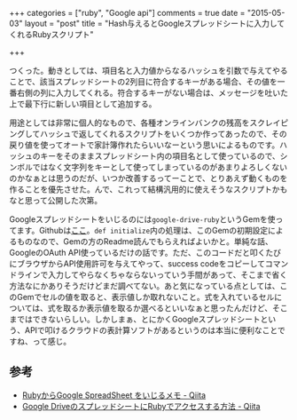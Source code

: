 +++
categories = ["ruby", "Google api"]
comments = true
date = "2015-05-03"
layout = "post"
title = "Hash与えるとGoogleスプレッドシートに入力してくれるRubyスクリプト"

+++

<script src="https://gist.github.com/chroju/7b9d422732f1a0ddd45e.js"></script>

つくった。動きとしては、項目名と入力値からなるハッシュを引数で与えてやることで、該当スプレッドシートの2列目に符合するキーがある場合、その値を一番右側の列に入力してくれる。符合するキーがない場合は、メッセージを吐いた上で最下行に新しい項目として追加する。

用途としては非常に個人的なもので、各種オンラインバンクの残高をスクレイピングしてハッシュで返してくれるスクリプトをいくつか作ってあったので、その戻り値を使ってオートで家計簿作れたらいいなーという思いによるものです。ハッシュのキーをそのままスプレッドシート内の項目名として使っているので、シンボルではなく文字列をキーとして使ってしまっているのがあまりよろしくないのかなぁとは思うのだが、いつか改善するってーことで、とりあえず動くものを作ることを優先させた。んで、これって結構汎用的に使えそうなスクリプトかもなと思って公開した次第。

Googleスプレッドシートをいじるのには`google-drive-ruby`というGemを使ってます。Githubは[ここ](https://github.com/gimite/google-drive-ruby)。`def initialize`内の処理は、このGemの初期設定によるものなので、Gemの方のReadme読んでもらえればよいかと。単純な話、GoogleのOAuth API使っているだけの話です。ただ、このコードだと叩くたびにブラウザからAPI使用許可を与えてやって、success codeをコピーしてコマンドラインで入力してやらなくちゃならないっていう手間があって、そこまで省く方法なにかありそうだけどまだ調べてない。あと気になっている点としては、このGemでセルの値を取ると、表示値しか取れないこと。式を入れているセルについては、式を取るか表示値を取るか選べるといいなぁと思ったんだけど、そこまではできないらしい。しかしまぁ、とにかくGoogleスプレッドシートという、APIで叩けるクラウドの表計算ソフトがあるというのは本当に便利なことですね、って感じ。

## 参考
- [RubyからGoogle SpreadSheet をいじるメモ - Qiita](http://qiita.com/inokappa/items/2566b21f4b1deac6f95b)
- [Google DriveのスプレッドシートにRubyでアクセスする方法 - Qiita](http://qiita.com/yumiyon/items/d7c370b3b8582431a3de)

